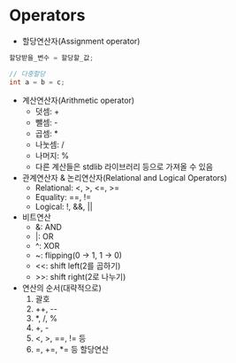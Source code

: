 # Operators

- 할당연산자(Assignment operator)

```C
할당받을_변수 = 할당할_값;

// 다중할당
int a = b = c;
```

- 계산연산자(Arithmetic operator)
  - 덧셈: \+
  - 뺄셈: \-
  - 곱셈: \*
  - 나눗셈: \/
  - 나머지: \%
  - 다른 계산들은 stdlib 라이브러리 등으로 가져올 수 있음
- 관계연산자 & 논리연산자(Relational and Logical Operators)
  - Relational: \<, \>, \<\=, \>\=
  - Equality: \=\=, \!\=
  - Logical: \!, \&\&, \|\|
- 비트연산
  - \&: AND
  - \|: OR
  - \^: XOR
  - \~: flipping(0 -> 1, 1 -> 0)
  - \<\<: shift left(2를 곱하기)
  - \>\>: shift right(2로 나누기)
- 연산의 순서(대략적으로)
  1.  괄호
  2.  \+\+, \-\-
  3.  \*, \/, \%
  4.  \+, \-
  5.  \<, \>, \=\=, \!\= 등
  6.  \=, \+\=, \*\= 등 할당연산
